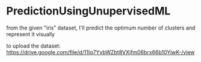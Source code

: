 # PredictionUsingUnupervisedML
from the given "iris" dataset, I'll predict the optimum number of clusters and represent it visually
  
to upload the dataset: https://drive.google.com/file/d/11Iq7YvbWZbt8VXjfm06brx66b10YiwK-/view
